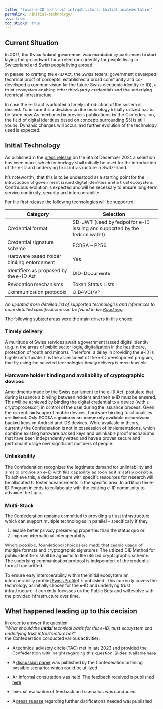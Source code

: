 ```yaml
---
title: "Swiss e-ID and trust infrastructure: Initial implementation"
permalink: /initial-technology/
toc: true
toc_sticky: true
---
```


## Current Situation

In 2021, the Swiss federal government was mandated by parliament to start laying the groundwork for an electronic identity for people living in Switzerland and Swiss people living abroad. 

In parallel to drafting the e-ID Act, the Swiss federal government developed technical proof of concepts, established a broad community and co-developed a common vision for the future Swiss electronic identity (e-ID), a trust ecosystem enabling other third-party credentials and the underlying technical infrastructure. 

In case the e-ID act is adopted a timely introduction of the system is desired. To ensure this a decision on the technology initially utilized has to be taken now. 
As mentioned in previous publications by the Confederation, the field of digital identities based on concepts surrounding SSI is still young. 
Dynamic changes will occur, and further evolution of the technology used is expected.

## Initial Technology

As published in the [press release](https://www.admin.ch/gov/de/start/dokumentation/medienmitteilungen.msg-id-102922.html) on the 6th of December 2024 a selection has been made, which technology shall initially be used for the introduction of the e-ID and underlying trust infrastructure in Switzerland. 

It’s noteworthy, that this is to be understood as a starting point for the introduction of government issued digital identities and a trust ecosystem. Continuous evolution is expected and will be necessary to ensure long-term service continuity, security and interoperability. 

For the first release the following technologies will be supported:

| Category | Selection |  
| ---------|----------|
| Credential format | SD-JWT (used by fedpol for e-ID issuing and supported by the federal wallet) |
| Credential signature scheme | ECDSA – P256 |
| Hardware based holder binding enforcement | Yes |
| Identifiers as proposed by the e-ID Act | DID-Documents |
| Revocation mechanisms | Token Status Lists |
| Communication protocols | OID4VCI/VP |

*An updated more detailed list of supported technologies and references to more detailed specifications can be found in the [Roadmap](./tech-roadmap.md)*

The following subject areas were the main drivers in this choice:

### Timely delivery
A multitude of Swiss services await a government issued digital identity (e.g. in the areas of public sector login, digitalization in the healthcare, protection of youth and minors). Therefore, a delay in providing the e-ID is highly unfortunate. It is the assessment of the e-ID development program, that by using the selected technologies timely delivery is most feasible.

### Hardware holder binding and availability of cryptographic devices
Amendments made by the Swiss parliament to the  [e-ID Act](https://www.parlament.ch/de/ratsbetrieb/suche-curia-vista/ratsunterlagen?AffairId=20230073#Default=%7B%22k%22%3A%22PdAffairId%3A20230073%22%2C%22r%22%3A%5B%7B%22n%22%3A%22PdDoctypeDe%22%2C%22t%22%3A%5B%22%5C%22%C7%82%C7%824661686e65%5C%22%22%5D%2C%22o%22%3A%22and%22%2C%22k%22%3Afalse%2C%22m%22%3Anull%7D%5D%7D), postulate that during issuance a binding between holders and their e-ID must be ensured. This will be achieved by binding the digital credential to a device (with a cryptoprocessor) in control of the user during the issuance process. Given the current landscape of mobile devices, hardware binding functionalities are limited. Only ECDSA signatures are commonly available as hardware-backed keys on Android and iOS devices. 
While available in theory, currently the Confederation is not in possession of implementations, which combine existing hardware backed keys and unlinkable proof mechanisms that have been independently vetted and have a proven secure and performant usage over significant numbers of people. 

### Unlinkability
The Confederation recognizes the legitimate demand for unlinkability and aims to provide an e-ID  with this capability as soon as it is safely possible. To achieve this, a dedicated team with specific resources for research will be allocated to foster advancements in the specific area. In addition the e-ID Program intends to collaborate with the existing e-ID community to advance the topic.  

### Multi-Stack
The Confederation remains committed to providing a trust infrastructure which can support multiple technologies in parallel - specifically if they: 
1.  enable better privacy preserving properties than the status quo or 
2.  improve international interoperability.

Where possible, foundational choices are made that enable usage of multiple formats and cryptographic signatures.
The utilized DID Method for public identifiers shall be agnostic to the utilized cryptographic scheme. 
The underlying communication protocol is independent of the credential format transmitted. 

To ensure easy interoperability within the initial ecosystem an interoperability profile [(Swiss Profile)](https://github.com/e-id-admin/open-source-community/blob/main/tech-roadmap/swiss-profile.md) is published. This currently covers the technology as initially chosen for the e-ID and underlying trust infrastructure. It currently focusses on the Public Beta and will evolve with the provided infrastructure over time.  

## What happened leading up to this decision

In order to answer the question<br> 
  _"What should the __initial__ technical basis for this e-ID, trust ecosystem and underlying trust infrastructure be?"_
<br>the Confederation conducted various activities:
- A technical advisory circle (TAC) met in late 2023 and provided the Confederation with insight regarding this question. 
Slides available [here](https://github.com/e-id-admin/general/tree/d8ec463895cc4c59d7b7dc522856e61c0ce62a2b/meetings)
- A [discussion paper](https://github.com/e-id-admin/open-source-community/blob/main/discussion-paper-tech-proposal/discussion-paper-tech-proposal.md) was published by the Confederation outlining possible scenarios which could be utilized 

- An informal consultation was held. The feedback received is published [here](https://github.com/e-id-admin/open-source-community/tree/main/discussion-paper-tech-proposal) 
- Internal evaluation of feedback and scenarios was conducted
- A [press release](https://www.bj.admin.ch/bj/en/home/aktuell/mm.msg-id-101414.html) regarding further clarifications needed was published
